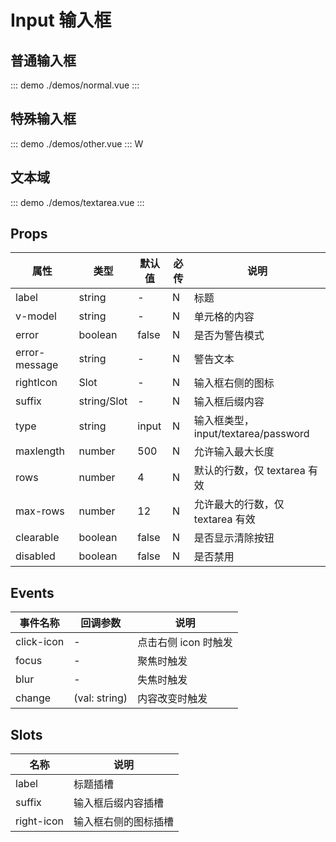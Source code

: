 # Input 输入框

## 普通输入框

::: demo ./demos/normal.vue
:::

## 特殊输入框

::: demo ./demos/other.vue
:::
W

## 文本域

::: demo ./demos/textarea.vue
:::

## Props

| 属性          | 类型        | 默认值 | 必传 | 说明                                |
| ------------- | ----------- | ------ | ---- | ----------------------------------- |
| label         | string      | -      | N    | 标题                                |
| v-model       | string      | -      | N    | 单元格的内容                        |
| error         | boolean     | false  | N    | 是否为警告模式                      |
| error-message | string      | -      | N    | 警告文本                            |
| rightIcon     | Slot        | -      | N    | 输入框右侧的图标                    |
| suffix        | string/Slot | -      | N    | 输入框后缀内容                      |
| type          | string      | input  | N    | 输入框类型，input/textarea/password |
| maxlength     | number      | 500    | N    | 允许输入最大长度                    |
| rows          | number      | 4      | N    | 默认的行数，仅 textarea 有效        |
| max-rows      | number      | 12     | N    | 允许最大的行数，仅 textarea 有效    |
| clearable     | boolean     | false  | N    | 是否显示清除按钮                    |
| disabled      | boolean     | false  | N    | 是否禁用                            |

## Events

| 事件名称   | 回调参数      | 说明                 |
| ---------- | ------------- | -------------------- |
| click-icon | -             | 点击右侧 icon 时触发 |
| focus      | -             | 聚焦时触发           |
| blur       | -             | 失焦时触发           |
| change     | (val: string) | 内容改变时触发       |

## Slots

| 名称       | 说明                 |
| ---------- | -------------------- |
| label      | 标题插槽             |
| suffix     | 输入框后缀内容插槽   |
| right-icon | 输入框右侧的图标插槽 |
